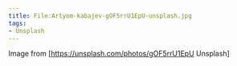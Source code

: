 ```yaml
---
title: File:Artyom-kabajev-gOF5rrU1EpU-unsplash.jpg
tags:
- Unsplash
---
```


Image from [https://unsplash.com/photos/gOF5rrU1EpU Unsplash]


